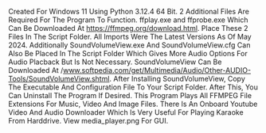 Created For Windows 11 Using Python 3.12.4 64 Bit. 2 Additional Files Are Required For The Program To Function. ffplay.exe and ffprobe.exe Which Can Be Downloaded At https://ffmpeg.org/download.html. Place These 2 Files In The Script Folder. All Imports Were The Latest Versions As Of May 2024. Additionally SoundVolumeView.exe And SoundVolumeView.cfg Can Also Be Placed In The Script Folder Which Gives More Audio Options For Audio Placback But Is Not Necessary. SoundVolumeView Can Be Downloaded At /www.softpedia.com/get/Multimedia/Audio/Other-AUDIO-Tools/SoundVolumeView.shtml. After Installing SoundVolumeView, Copy The Executable And Configuration File To Your Script Folder. After This, You Can Uninstall The Program If Desired. This Program Plays All FFMPEG File Extensions For Music, Video And Image Files. There Is An Onboard Youtube Video And Audio Downloader Which Is Very Useful For Playing Karaoke From Harddrive. View media_player.png For GUI.

